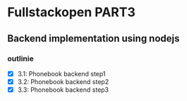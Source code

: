 # Fullstackopen PART3

## Backend implementation using nodejs

### outlinie

- [x] 3.1: Phonebook backend step1
- [x] 3.2: Phonebook backend step2
- [x] 3.3: Phonebook backend step3
